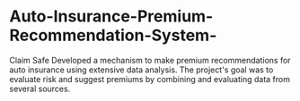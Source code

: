 # Auto-Insurance-Premium-Recommendation-System-
Claim Safe Developed a mechanism to make premium recommendations for auto insurance using extensive data analysis. The project's goal was to evaluate risk and suggest premiums by combining and evaluating data from several sources. 
